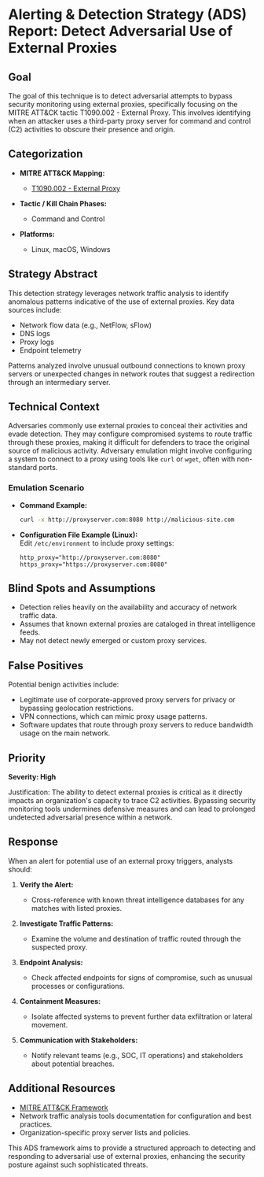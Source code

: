 # Alerting & Detection Strategy (ADS) Report: Detect Adversarial Use of External Proxies

## Goal
The goal of this technique is to detect adversarial attempts to bypass security monitoring using external proxies, specifically focusing on the MITRE ATT&CK tactic T1090.002 - External Proxy. This involves identifying when an attacker uses a third-party proxy server for command and control (C2) activities to obscure their presence and origin.

## Categorization

- **MITRE ATT&CK Mapping:**  
  - [T1090.002 - External Proxy](https://attack.mitre.org/techniques/T1090/002)
  
- **Tactic / Kill Chain Phases:**  
  - Command and Control
  
- **Platforms:**  
  - Linux, macOS, Windows

## Strategy Abstract
This detection strategy leverages network traffic analysis to identify anomalous patterns indicative of the use of external proxies. Key data sources include:

- Network flow data (e.g., NetFlow, sFlow)
- DNS logs
- Proxy logs
- Endpoint telemetry

Patterns analyzed involve unusual outbound connections to known proxy servers or unexpected changes in network routes that suggest a redirection through an intermediary server.

## Technical Context
Adversaries commonly use external proxies to conceal their activities and evade detection. They may configure compromised systems to route traffic through these proxies, making it difficult for defenders to trace the original source of malicious activity. Adversary emulation might involve configuring a system to connect to a proxy using tools like `curl` or `wget`, often with non-standard ports.

### Emulation Scenario
- **Command Example:**  
  ```bash
  curl -x http://proxyserver.com:8080 http://malicious-site.com
  ```
- **Configuration File Example (Linux):**  
  Edit `/etc/environment` to include proxy settings:
  ```plaintext
  http_proxy="http://proxyserver.com:8080"
  https_proxy="https://proxyserver.com:8080"
  ```

## Blind Spots and Assumptions

- Detection relies heavily on the availability and accuracy of network traffic data.
- Assumes that known external proxies are cataloged in threat intelligence feeds.
- May not detect newly emerged or custom proxy services.

## False Positives
Potential benign activities include:

- Legitimate use of corporate-approved proxy servers for privacy or bypassing geolocation restrictions.
- VPN connections, which can mimic proxy usage patterns.
- Software updates that route through proxy servers to reduce bandwidth usage on the main network.

## Priority
**Severity: High**

Justification:
The ability to detect external proxies is critical as it directly impacts an organization's capacity to trace C2 activities. Bypassing security monitoring tools undermines defensive measures and can lead to prolonged undetected adversarial presence within a network.

## Response
When an alert for potential use of an external proxy triggers, analysts should:

1. **Verify the Alert:**
   - Cross-reference with known threat intelligence databases for any matches with listed proxies.
   
2. **Investigate Traffic Patterns:**
   - Examine the volume and destination of traffic routed through the suspected proxy.

3. **Endpoint Analysis:**
   - Check affected endpoints for signs of compromise, such as unusual processes or configurations.

4. **Containment Measures:**
   - Isolate affected systems to prevent further data exfiltration or lateral movement.

5. **Communication with Stakeholders:**
   - Notify relevant teams (e.g., SOC, IT operations) and stakeholders about potential breaches.

## Additional Resources
- [MITRE ATT&CK Framework](https://attack.mitre.org/)
- Network traffic analysis tools documentation for configuration and best practices.
- Organization-specific proxy server lists and policies. 

This ADS framework aims to provide a structured approach to detecting and responding to adversarial use of external proxies, enhancing the security posture against such sophisticated threats.